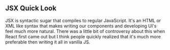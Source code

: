 ## JSX Quick Look

JSX is syntactic sugar that compiles to regular JavaScript. It's an HTML or XML like 
syntax that makes writing our components and developing UI's feel much more natural. 
There was a little bit of controversy about this when React first came out but I think 
people quickly realized that it's much more preferable then writing it all in vanilla JS.
